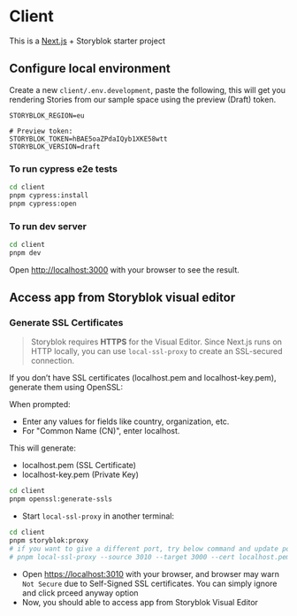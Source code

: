 # Client

This is a [Next.js](https://nextjs.org) + Storyblok starter project

## Configure local environment

Create a new `client/.env.development`, paste the following, this will get you rendering Stories from our sample space using the preview (Draft) token.
```
STORYBLOK_REGION=eu

# Preview token:
STORYBLOK_TOKEN=hBAE5oaZPdaIQyb1XKE58wtt
STORYBLOK_VERSION=draft
```

### To run cypress e2e tests

```sh
cd client
pnpm cypress:install
pnpm cypress:open
```

### To run dev server

```sh
cd client
pnpm dev
```

Open [http://localhost:3000](http://localhost:3000) with your browser to see the result.

## Access app from Storyblok visual editor

### Generate SSL Certificates

>Storyblok requires **HTTPS** for the Visual Editor. Since Next.js runs on HTTP locally, you can use `local-ssl-proxy` to create an SSL-secured connection.

If you don’t have SSL certificates (localhost.pem and localhost-key.pem), generate them using OpenSSL:

When prompted:

- Enter any values for fields like country, organization, etc.
- For "Common Name (CN)", enter localhost.

This will generate:

- localhost.pem (SSL Certificate)
- localhost-key.pem (Private Key)

```sh
cd client
pnpm openssl:generate-ssls
```

- Start `local-ssl-proxy` in another terminal:

```sh
cd client
pnpm storyblok:proxy
# if you want to give a different port, try below command and update port number
# pnpm local-ssl-proxy --source 3010 --target 3000 --cert localhost.pem --key localhost-key.pem
```

- Open [https://localhost:3010](https://localhost:3010) with your browser, and browser may warn `Not Secure` due to Self-Signed SSL certificates. You can simply ignore and click prceed anyway option
- Now, you should able to access app from Storyblok Visual Editor
